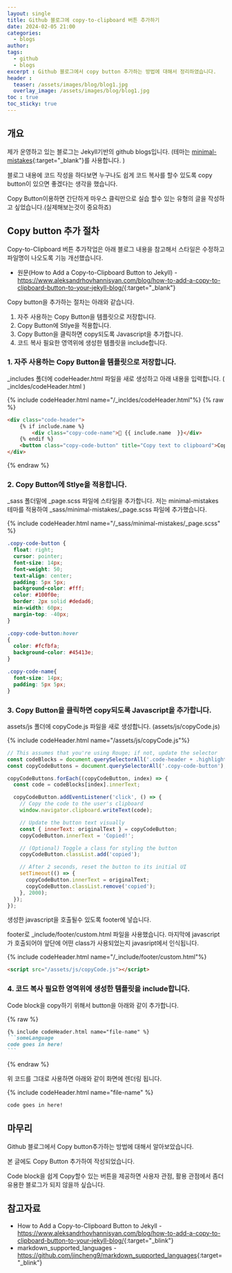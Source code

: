 ```yaml
---
layout: single
title: Github 블로그에 copy-to-clipboard 버튼 추가하기
date: 2024-02-05 21:00
categories: 
  - blogs
author: 
tags: 
  - github
  - blogs
excerpt : Github 블로그에서 copy button 추가하는 방법에 대해서 정리하였습니다.
header :
  teaser: /assets/images/blog/blog1.jpg
  overlay_image: /assets/images/blog/blog1.jpg
toc : true  
toc_sticky: true
---
```


## 개요

제가 운영하고 있는 블로그는 Jekyll기반의 github blogs입니다. (테마는 [minimal-mistakes](https://mademistakes.com/work/jekyll-themes/minimal-mistakes/){:target="_blank"}를 사용합니다. )

블로그 내용에 코드 작성을 하다보면 누구나도 쉽게 코드 복사를 할수 있도록 copy button이 있으면 좋겠다는 생각을 했습니다. 

Copy Button이용하면 간단하게 마우스 클릭만으로 실습 할수 있는 유형의 글을 작성하고 싶었습니다.(실제해보는것이 중요하죠)

## Copy button 추가 절차

Copy-to-Clipboard 버튼 추가작업은 아래 블로그 내용을 참고해서 스타일은 수정하고 파일명이 나오도록 기능 개선했습니다.

- 원문(How to Add a Copy-to-Clipboard Button to Jekyll) - <https://www.aleksandrhovhannisyan.com/blog/how-to-add-a-copy-to-clipboard-button-to-your-jekyll-blog/>{:target="_blank"}

Copy button을 추가하는 절차는 아래와 같습니다. 

1. 자주 사용하는 Copy Button을 템플릿으로 저장합니다.
2. Copy Button에 Stlye을 적용합니다.
3. Copy Button을 클릭하면 copy되도록 Javascript을 추가합니다.
4. 코드 복사 필요한 영역위에 생성한 템플릿을 include합니다.

### 1. 자주 사용하는 Copy Button을 템플릿으로 저장합니다.

_includes 폴더에 codeHeader.html 파일을 새로 생성하고 아래 내용을 입력합니다.
( _incldes/codeHeader.html )

{% include codeHeader.html name="/_incldes/codeHeader.html"%} 
{% raw %}
```html
<div class="code-header">  
    {% if include.name %}
        <div class="copy-code-name">📂 {{ include.name  }}</div>
    {% endif %}
    <button class="copy-code-button" title="Copy text to clipboard">Copy</button>
</div>
```
{% endraw %}

### 2. Copy Button에 Stlye을 적용합니다. 

_sass 폴더밑에  _page.scss 파일에 스타일을 추가합니다.
저는 minimal-mistakes 테마를 적용하여 _sass/minimal-mistakes/_page.scss 파일에 추가했습니다.

{% include codeHeader.html name="/_sass/minimal-mistakes/_page.scss" %} 
```css
.copy-code-button {
  float: right;
  cursor: pointer;
  font-size: 14px;
  font-weight: 50;
  text-align: center;
  padding: 5px 5px;
  background-color: #fff;
  color: #100f0e;
  border: 2px solid #dedad6;
  min-width: 60px;
  margin-top: -40px;
}

.copy-code-button:hover
{
  color: #fcfbfa;
  background-color: #45413e;
}

.copy-code-name{
  font-size: 14px;
  padding: 5px 5px;
}
```

### 3. Copy Button을 클릭하면 copy되도록 Javascript을 추가합니다. 

assets/js 폴더에 copyCode.js 파일을 새로 생성합니다. (assets/js/copyCode.js)

{% include codeHeader.html name="/assets/js/copyCode.js"%} 
```js
// This assumes that you're using Rouge; if not, update the selector
const codeBlocks = document.querySelectorAll('.code-header + .highlighter-rouge');
const copyCodeButtons = document.querySelectorAll('.copy-code-button');

copyCodeButtons.forEach((copyCodeButton, index) => {
  const code = codeBlocks[index].innerText;

  copyCodeButton.addEventListener('click', () => {
    // Copy the code to the user's clipboard
    window.navigator.clipboard.writeText(code);

    // Update the button text visually
    const { innerText: originalText } = copyCodeButton;
    copyCodeButton.innerText = 'Copied!';

    // (Optional) Toggle a class for styling the button
    copyCodeButton.classList.add('copied');

    // After 2 seconds, reset the button to its initial UI
    setTimeout(() => {
      copyCodeButton.innerText = originalText;
      copyCodeButton.classList.remove('copied');
    }, 2000);
  });
});
```

생성한 javascript을 호출될수 있도록 footer에 넣습니다. 

footer로 _include/footer/custom.html 파일을 사용했습니다.
마지막에 javascript가 호출되어야 앞단에 어떤 class가 사용되었는지 javasript에서 인식됩니다.

{% include codeHeader.html  name="/_include/footer/custom.html"%} 
```html
<script src="/assets/js/copyCode.js"></script>
```

### 4. 코드 복사 필요한 영역위에 생성한 템플릿을 include합니다. 
 
Code block을 copy하기 위해서 button을 아래와 같이 추가합니다.

{% raw %}
````markdown
{% include codeHeader.html name="file-name" %}
```someLanguage
code goes in here!
```
````
{% endraw %}

위 코드를 그대로 사용하면 아래와 같이 화면에 렌더링 됩니다. 

{% include codeHeader.html name="file-name" %}
```markdown
code goes in here!
```

## 마무리

Github 블로그에서 Copy button추가하는 방법에 대해서 알아보았습니다.

본 글에도 Copy Button 추가하여 작성되었습니다.

Code block을 쉽게 Copy할수 있는 버튼을 제공하면 
사용자 관점, 활용 관점에서 좀더 유용한 블로그가 되지 않을까 싶습니다. 


## 참고자료

- How to Add a Copy-to-Clipboard Button to Jekyll - <https://www.aleksandrhovhannisyan.com/blog/how-to-add-a-copy-to-clipboard-button-to-your-jekyll-blog/>{:target="_blink"}
- markdown_supported_languages - <https://github.com/jincheng9/markdown_supported_languages>{:target="_blink"}